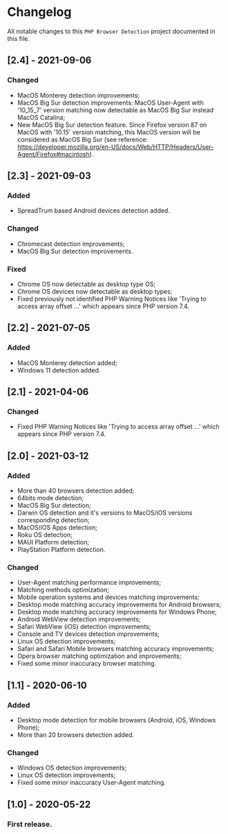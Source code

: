 # Changelog

All notable changes to this `PHP Browser Detection` project documented in this file.

## [2.4] - 2021-09-06

### Changed

- MacOS Monterey detection improvements;
- MacOS Big Sur detection improvements: MacOS User-Agent with '10_15_7' version matching now detectable as MacOS Big Sur instead MacOS Catalina;
- New MacOS Big Sur detection feature. Since Firefox version 87 on MacOS with '10.15' version matching, this MacOS version will be considered as MacOS Big Sur (see reference: https://developer.mozilla.org/en-US/docs/Web/HTTP/Headers/User-Agent/Firefox#macintosh).

## [2.3] - 2021-09-03

### Added

- SpreadTrum based Android devices detection added.

### Changed

- Chromecast detection improvements;
- MacOS Big Sur detection improvements.

### Fixed

- Chrome OS now detectable as desktop type OS;
- Chrome OS devices now detectable as desktop types;
- Fixed previously not identified PHP Warning Notices like 'Trying to access array offset ...' which appears since PHP version 7.4.

## [2.2] - 2021-07-05

### Added

- MacOS Monterey detection added;
- Windows 11 detection added.

## [2.1] - 2021-04-06

### Changed

- Fixed PHP Warning Notices like 'Trying to access array offset ...' which appears since PHP version 7.4.

## [2.0] - 2021-03-12

### Added

- More than 40 browsers detection added;
- 64bits mode detection;
- MacOS Big Sur detection;
- Darwin OS detection and it's versions to MacOS/iOS versions corresponding detection;
- MacOS/iOS Apps detection;
- Roku OS detection;
- MAUI Platform detection;
- PlayStation Platform detection.

### Changed

- User-Agent matching performance improvements;
- Matching methods optimization;
- Mobile operation systems and devices matching improvements;
- Desktop mode matching accuracy improvements for Android browsers;
- Desktop mode matching accuracy improvements for Windows Phone;
- Android WebView detection improvements;
- Safari WebView (iOS) detection improvements;
- Console and TV devices detection improvements;
- Linux OS detection improvements;
- Safari and Safari Mobile browsers matching accuracy improvements;
- Opera browser matching optimization and improvements;
- Fixed some minor inaccuracy browser matching.

## [1.1] - 2020-06-10

### Added

- Desktop mode detection for mobile browsers (Android, iOS, Windows Phone);
- More than 20 browsers detection added.

### Changed

- Windows OS detection improvements;
- Linux OS detection improvements;
- Fixed some minor inaccuracy User-Agent matching.

## [1.0] - 2020-05-22

### First release.